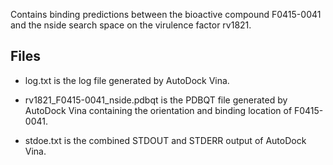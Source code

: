 Contains binding predictions between the bioactive compound F0415-0041 and the nside search space on the virulence factor rv1821.

## Files

- log.txt is the log file generated by AutoDock Vina.

- rv1821_F0415-0041_nside.pdbqt is the PDBQT file generated by AutoDock Vina containing the orientation and binding location of F0415-0041.

- stdoe.txt is the combined STDOUT and STDERR output of AutoDock Vina.

